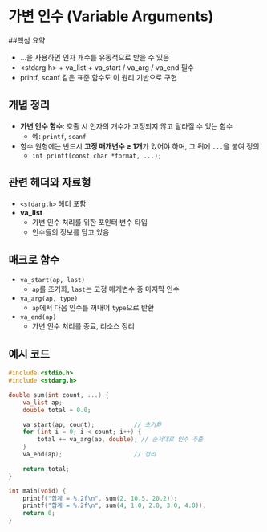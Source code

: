 
# 가변 인수 (Variable Arguments)


##핵심 요약

- ...을 사용하면 인자 개수를 유동적으로 받을 수 있음
- <stdarg.h> + va_list + va_start / va_arg / va_end 필수
- printf, scanf 같은 표준 함수도 이 원리 기반으로 구현

## 개념 정리
- **가변 인수 함수**: 호출 시 인자의 개수가 고정되지 않고 달라질 수 있는 함수  
  - 예: `printf`, `scanf`
- 함수 원형에는 반드시 **고정 매개변수 ≥ 1개**가 있어야 하며, 그 뒤에 `...`을 붙여 정의  
  - `int printf(const char *format, ...);`

## 관련 헤더와 자료형
- `<stdarg.h>` 헤더 포함
- **va_list**  
  - 가변 인수 처리를 위한 포인터 변수 타입
  - 인수들의 정보를 담고 있음

## 매크로 함수
- `va_start(ap, last)`  
  - `ap`를 초기화, `last`는 고정 매개변수 중 마지막 인수
- `va_arg(ap, type)`  
  - `ap`에서 다음 인수를 꺼내어 `type`으로 반환
- `va_end(ap)`  
  - 가변 인수 처리를 종료, 리소스 정리

## 예시 코드
```c
#include <stdio.h>
#include <stdarg.h>

double sum(int count, ...) {
    va_list ap;
    double total = 0.0;

    va_start(ap, count);           // 초기화
    for (int i = 0; i < count; i++) {
        total += va_arg(ap, double); // 순서대로 인수 추출
    }
    va_end(ap);                    // 정리

    return total;
}

int main(void) {
    printf("합계 = %.2f\n", sum(2, 10.5, 20.2));
    printf("합계 = %.2f\n", sum(4, 1.0, 2.0, 3.0, 4.0));
    return 0;
}
